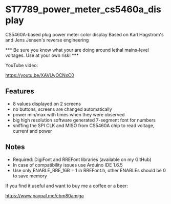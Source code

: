 # ST7789_power_meter_cs5460a_display
CS5460A-based plug power meter color display
Based on Karl Hagstrom's and Jens Jensen's reverse engineering

*** Be sure you know what your are doing around lethal mains-level voltages. Use at your own risk! ***

YouTube video:

https://youtu.be/XAVUyOCNxC0


## Features

- 8 values  displayed on 2 screens
- no buttons, screens are changed automatically
- power min/max with times when they were observed
- big high resolution software generated 7-segment font for numbers
- sniffing the SPI CLK and MISO from CS5460A chip to read voltage, current and power

## Notes

- Required: DigiFont and RREFont libraries (available on my GitHub)
- In case of compatibility issues use Arduino IDE 1.6.5 
- Use only ENABLE_RRE_16B = 1 in RREFont.h, other ENABLEs should be 0 to save memory

If you find it useful and want to buy me a coffee or a beer:

https://www.paypal.me/cbm80amiga
